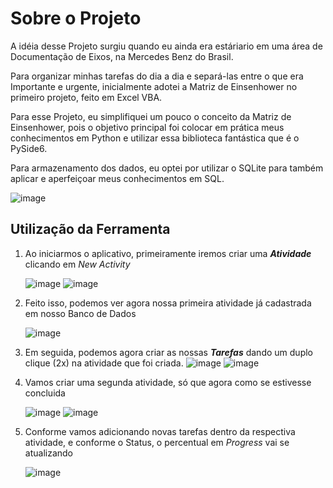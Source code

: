 # Sobre o Projeto

A idéia desse Projeto surgiu quando eu ainda era estáriario em uma área de Documentação de Eixos, na Mercedes Benz do Brasil.

Para organizar minhas tarefas do dia a dia e separá-las entre o que era Importante e urgente, inicialmente adotei a Matriz de Einsenhower no primeiro projeto, feito em Excel VBA. 

Para esse Projeto, eu simplifiquei um pouco o conceito da Matriz de Einsenhower, pois o objetivo principal foi colocar em prática meus conhecimentos em Python e utilizar essa biblioteca fantástica que é o PySide6.

Para armazenamento dos dados, eu optei por utilizar o SQLite para também aplicar e aperfeiçoar meus conhecimentos em SQL. 

  ![image](https://github.com/Cavalheiro93/Gerenciador-de-Tarefas/assets/142948648/f3a87e84-a2b7-4919-89ab-8de53e9e84d2)


## Utilização da Ferramenta

1. Ao iniciarmos o aplicativo, primeiramente iremos criar uma ***Atividade*** clicando em *New Activity*
   
    ![image](https://github.com/Cavalheiro93/Gerenciador-de-Tarefas/assets/142948648/42d38139-6f8c-4a6d-8d2f-cc1632144f8b)    ![image](https://github.com/Cavalheiro93/Gerenciador-de-Tarefas/assets/142948648/b5fe253b-f588-4992-a36b-de9e03853b5e)

2. Feito isso, podemos ver agora nossa primeira atividade já cadastrada em nosso Banco de Dados
   
    ![image](https://github.com/Cavalheiro93/Gerenciador-de-Tarefas/assets/142948648/4ff70815-ef87-4772-97b5-724450c12bfc)

3. Em seguida, podemos agora criar as nossas ***Tarefas*** dando um duplo clique (2x) na atividade que foi criada.
    ![image](https://github.com/Cavalheiro93/Gerenciador-de-Tarefas/assets/142948648/b1a800ef-1195-4aa0-a2d2-4850c64208f0)    ![image](https://github.com/Cavalheiro93/Gerenciador-de-Tarefas/assets/142948648/4dc05e35-3fe9-445b-99df-9003733bbf6e)
    
4. Vamos criar uma segunda atividade, só que agora como se estivesse concluida
   
    ![image](https://github.com/Cavalheiro93/Gerenciador-de-Tarefas/assets/142948648/6ca5e4ed-13f9-47f9-bc71-a278fcea9233)    ![image](https://github.com/Cavalheiro93/Gerenciador-de-Tarefas/assets/142948648/0cba91b7-eaf2-485d-887f-43c82f7585f1)
  
5. Conforme vamos adicionando novas tarefas dentro da respectiva atividade, e conforme o Status, o percentual em *Progress* vai se atualizando

    ![image](https://github.com/Cavalheiro93/Gerenciador-de-Tarefas/assets/142948648/5bd43899-3795-46a8-84e2-712f436e87ab)



